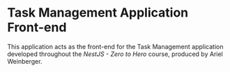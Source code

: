 # Task Management Application Front-end

This application acts as the front-end for the Task Management application developed throughout the *NestJS - Zero to Hero* course, produced by Ariel Weinberger.
